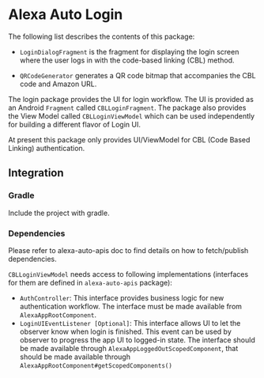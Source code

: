 # Alexa Auto Login
The following list describes the contents of this package:
* `LoginDialogFragment` is the fragment for displaying the login screen where the user logs in with the code-based linking (CBL) method.

* `QRCodeGenerator` generates a QR code bitmap that accompanies the CBL code and Amazon URL. 

The login package provides the UI for login workflow. The UI is provided as an Android ``Fragment`` called ``CBLLoginFragment``. The package also provides the View Model called ``CBLLoginViewModel`` which can be used independently for building a different flavor of Login UI.

At present this package only provides UI/ViewModel for CBL (Code Based Linking) authentication.

## Integration
### Gradle
Include the project with gradle.

### Dependencies
Please refer to alexa-auto-apis doc to find details on how to fetch/publish dependencies.

``CBLLoginViewModel`` needs access to following implementations (interfaces for them are defined in ``alexa-auto-apis`` package):
* ``AuthController``: This interface provides business logic for new authentication workflow. The interface must be made available from ``AlexaAppRootComponent``.
* ``LoginUIEventListener [Optional]``: This interface allows UI to let the observer know when login is finished. This event can be used by observer to progress the app UI to logged-in state. The interface should be made available through ``AlexaAppLoggedOutScopedComponent``, that should be made available through ``AlexaAppRootComponent#getScopedComponents()``